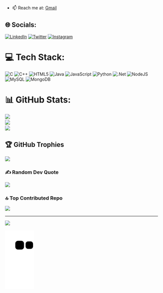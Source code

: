   
- 📫 Reach me at: [Gmail](mailto:chaudarsp@gmail.com)

## 🌐 Socials:
[![LinkedIn](https://img.shields.io/badge/LinkedIn-%230077B5.svg?logo=linkedin&logoColor=white)](https://www.linkedin.com/in/shivrajchaudar)   [![Twitter](https://img.shields.io/badge/Twitter-%231DA1F2.svg?logo=Twitter&logoColor=white)](https://x.com/shivraj_1415)    [![Instagram](https://img.shields.io/badge/Instagram-%23E4405F.svg?logo=Instagram&logoColor=white)](https://www.instagram.com/shivraj_1415/)
# 💻 Tech Stack:
![C](https://img.shields.io/badge/c-%2300599C.svg?style=for-the-badge&logo=c&logoColor=white) ![C++](https://img.shields.io/badge/c++-%2300599C.svg?style=for-the-badge&logo=c%2B%2B&logoColor=white) ![HTML5](https://img.shields.io/badge/html5-%23E34F26.svg?style=for-the-badge&logo=html5&logoColor=white) ![Java](https://img.shields.io/badge/java-%23ED8B00.svg?style=for-the-badge&logo=openjdk&logoColor=white) ![JavaScript](https://img.shields.io/badge/javascript-%23323330.svg?style=for-the-badge&logo=javascript&logoColor=%23F7DF1E) ![Python](https://img.shields.io/badge/python-3670A0?style=for-the-badge&logo=python&logoColor=ffdd54) ![.Net](https://img.shields.io/badge/.NET-5C2D91?style=for-the-badge&logo=.net&logoColor=white) ![NodeJS](https://img.shields.io/badge/node.js-6DA55F?style=for-the-badge&logo=node.js&logoColor=white) ![MySQL](https://img.shields.io/badge/mysql-4479A1.svg?style=for-the-badge&logo=mysql&logoColor=white) ![MongoDB](https://img.shields.io/badge/MongoDB-%234ea94b.svg?style=for-the-badge&logo=mongodb&logoColor=white)
# 📊 GitHub Stats:
![](https://github-readme-stats.vercel.app/api?username=rajchaudar&theme=ambient_gradient&hide_border=false&include_all_commits=true&count_private=true)<br/>
![](https://github-readme-streak-stats.herokuapp.com/?user=rajchaudar&theme=ambient_gradient&hide_border=false)<br/>
![](https://github-readme-stats.vercel.app/api/top-langs/?username=rajchaudar&theme=ambient_gradient&hide_border=false&include_all_commits=true&count_private=true&layout=compact)

## 🏆 GitHub Trophies
![](https://github-profile-trophy.vercel.app/?username=rajchaudar&theme=ambient_gradient&no-frame=false&no-bg=false&margin-w=4)

### ✍️ Random Dev Quote
![](https://quotes-github-readme.vercel.app/api?type=horizontal&theme=merko)

### 🔝 Top Contributed Repo
![](https://github-contributor-stats.vercel.app/api?username=rajchaudar&limit=5&theme=dark&combine_all_yearly_contributions=true)

---
[![](https://visitcount.itsvg.in/api?id=rajchaudar&icon=10&color=5)](https://visitcount.itsvg.in)

![Snake Animation](https://raw.githubusercontent.com/rajchaudar/rajchaudar/main/dist/snake.svg)



